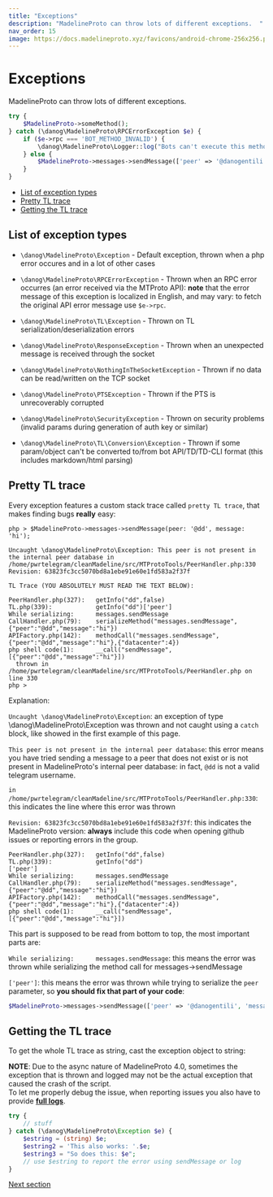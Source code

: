 ```yaml
---
title: "Exceptions"
description: "MadelineProto can throw lots of different exceptions.  "
nav_order: 15
image: https://docs.madelineproto.xyz/favicons/android-chrome-256x256.png
---
```

# Exceptions

MadelineProto can throw lots of different exceptions.  

```php
try {
    $MadelineProto->someMethod();
} catch (\danog\MadelineProto\RPCErrorException $e) {
    if ($e->rpc === 'BOT_METHOD_INVALID') {
        \danog\MadelineProto\Logger::log("Bots can't execute this method!");
    } else {
        $MadelineProto->messages->sendMessage(['peer' => '@danogentili', 'message' => 'An error occurred while calling someMethod: '.$e]);
    }
}
```

* [List of exception types](#list-of-exception-types)
* [Pretty TL trace](#pretty-tl-trace)
* [Getting the TL trace](#getting-the-tl-trace)


## List of exception types

* `\danog\MadelineProto\Exception` - Default exception, thrown when a php error occures and in a lot of other cases

* `\danog\MadelineProto\RPCErrorException` - Thrown when an RPC error occurres (an error received via the MTProto API): **note** that the error message of this exception is localized in English, and may vary: to fetch the original API error message use `$e->rpc`.

* `\danog\MadelineProto\TL\Exception` - Thrown on TL serialization/deserialization errors

* `\danog\MadelineProto\ResponseException` - Thrown when an unexpected message is received through the socket

* `\danog\MadelineProto\NothingInTheSocketException` - Thrown if no data can be read/written on the TCP socket

* `\danog\MadelineProto\PTSException` - Thrown if the PTS is unrecoverably corrupted

* `\danog\MadelineProto\SecurityException` - Thrown on security problems (invalid params during generation of auth key or similar)

* `\danog\MadelineProto\TL\Conversion\Exception` - Thrown if some param/object can't be converted to/from bot API/TD/TD-CLI format (this includes markdown/html parsing)


## Pretty TL trace
Every exception features a custom stack trace called `pretty TL trace`, that makes finding bugs **really** easy:

```text
php > $MadelineProto->messages->sendMessage(peer: '@dd', message: 'hi');

Uncaught \danog\MadelineProto\Exception: This peer is not present in the internal peer database in /home/pwrtelegram/cleanMadeline/src/MTProtoTools/PeerHandler.php:330
Revision: 63823fc3cc5070bd8a1ebe91e60e1fd583a2f37f

TL Trace (YOU ABSOLUTELY MUST READ THE TEXT BELOW):

PeerHandler.php(327):   getInfo("dd",false)
TL.php(339):            getInfo("dd")['peer']
While serializing:      messages.sendMessage
CallHandler.php(79):    serializeMethod("messages.sendMessage",{"peer":"@dd","message":"hi"})
APIFactory.php(142):    methodCall("messages.sendMessage",{"peer":"@dd","message":"hi"},{"datacenter":4})
php shell code(1):      __call("sendMessage",[{"peer":"@dd","message":"hi"}])
  thrown in /home/pwrtelegram/cleanMadeline/src/MTProtoTools/PeerHandler.php on line 330
php >
```

Explanation:  

`Uncaught \danog\MadelineProto\Exception`: an exception of type \danog\MadelineProto\Exception was thrown and not caught using a `catch` block, like showed in the first example of this page.

`This peer is not present in the internal peer database`: this error means you have tried sending a message to a peer that does not exist or is not present in MadelineProto's internal peer database: in fact, `@dd` is not a valid telegram username. 

`in /home/pwrtelegram/cleanMadeline/src/MTProtoTools/PeerHandler.php:330`: this indicates the line where this error was thrown

`Revision: 63823fc3cc5070bd8a1ebe91e60e1fd583a2f37f`: this indicates the MadelineProto version: **always** include this code when opening github issues or reporting errors in the group.

```text
PeerHandler.php(327):   getInfo("dd",false)
TL.php(339):            getInfo("dd")
['peer']
While serializing:      messages.sendMessage
CallHandler.php(79):    serializeMethod("messages.sendMessage",{"peer":"@dd","message":"hi"})
APIFactory.php(142):    methodCall("messages.sendMessage",{"peer":"@dd","message":"hi"},{"datacenter":4})
php shell code(1):      __call("sendMessage",[{"peer":"@dd","message":"hi"}])
```

This part is supposed to be read from bottom to top, the most important parts are:

`While serializing:      messages.sendMessage`: this means the error was thrown while serializing the method call for messages->sendMessage

`['peer']`: this means the error was thrown while trying to serialize the `peer` parameter, so **you should fix that part of your code**:
```php
$MadelineProto->messages->sendMessage(['peer' => '@danogentili', 'message' => 'hi']);
```

## Getting the TL trace 

To get the whole TL trace as string, cast the exception object to string:

**NOTE**: Due to the async nature of MadelineProto 4.0, sometimes the exception that is thrown and logged may not be the actual exception that caused the crash of the script.  
To let me properly debug the issue, when reporting issues you also have to provide [**full logs**](LOGGING.html).  


```php
try {
    // stuff
} catch (\danog\MadelineProto\Exception $e) {
    $estring = (string) $e;
    $estring2 = 'This also works: '.$e;
    $estring3 = "So does this: $e";
    // use $estring to report the error using sendMessage or log
}
```

<a href="https://docs.madelineproto.xyz/docs/FLOOD_WAIT.html">Next section</a>